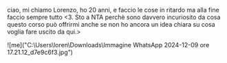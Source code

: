 ciao, mi chiamo Lorenzo, ho 20 anni, e faccio le cose in ritardo ma alla fine faccio sempre tutto <3. Sto a NTA perchè sono davvero incuriosito da cosa questo corso può offrirmi anche se non ho ancora un idea chiara 
su cosa voglia fare uscito da qui.>

![me]("C:\Users\loren\Downloads\Immagine WhatsApp 2024-12-09 ore 17.21.12_d7e9c6f3.jpg")

